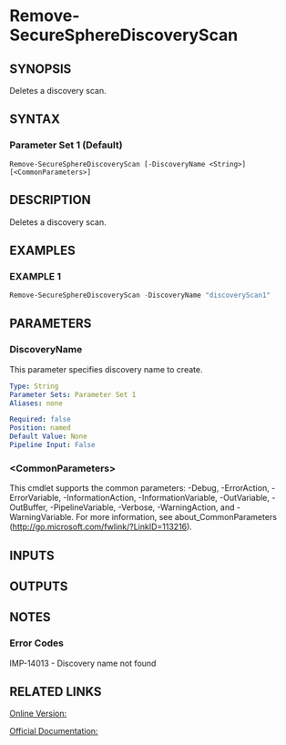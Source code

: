 ﻿# Remove-SecureSphereDiscoveryScan

## SYNOPSIS
Deletes a discovery scan.

## SYNTAX

### Parameter Set 1 (Default)
```
Remove-SecureSphereDiscoveryScan [-DiscoveryName <String>] [<CommonParameters>]
```

## DESCRIPTION
Deletes a discovery scan.

## EXAMPLES

### EXAMPLE 1

```powershell
Remove-SecureSphereDiscoveryScan -DiscoveryName "discoveryScan1"
```

## PARAMETERS

### DiscoveryName
This parameter specifies discovery name to create.

```yaml
Type: String
Parameter Sets: Parameter Set 1
Aliases: none

Required: false
Position: named
Default Value: None
Pipeline Input: False
```

### \<CommonParameters\>
This cmdlet supports the common parameters: -Debug, -ErrorAction, -ErrorVariable, -InformationAction, -InformationVariable, -OutVariable, -OutBuffer, -PipelineVariable, -Verbose, -WarningAction, and -WarningVariable. For more information, see about_CommonParameters (http://go.microsoft.com/fwlink/?LinkID=113216).

## INPUTS

## OUTPUTS

## NOTES

### Error Codes
IMP-14013 - Discovery name not found

## RELATED LINKS

[Online Version:](https://github.com/akshinmustafayev/Documentation/MD)

[Official Documentation:](https://docs.imperva.com/bundle/v13.6-api-reference-guide/page/77726.htm)



